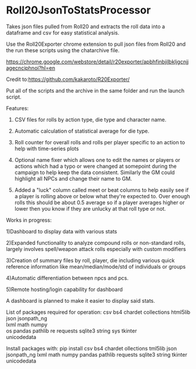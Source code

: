 # Roll20JsonToStatsProcessor
Takes json files pulled from Roll20 and extracts the roll data into a dataframe and csv for easy statistical analysis. 

Use the Roll20Exporter chrome extension to pull json files from Roll20 and the run these scripts using the chatarchive file.

https://chrome.google.com/webstore/detail/r20exporter/apbhfinbjilbkljgcnjjagecnciphnoi?hl=en

Credit to:https://github.com/kakaroto/R20Exporter/

Put all of the scripts and the archive in the same folder and run the launch script.

Features: 
1) CSV files for rolls by action type, die type and character name. 

2) Automatic calculation of statistical average for die type. 

3) Roll counter for overall rolls and rolls per player specific to an action to help with time-series plots

4) Optional name fixer which allows one to edit the names or players or actions which had a typo or were changed at somepoint during the campaign to help keep the data consistent. Similarly the GM could highlight all NPCs and change their name to GM. 

5) Added a "luck" column called meet or beat columns to help easily see if a player is rolling above or below what they're expected to. Over enough rolls this should be about 0.5 average so if a player averages higher or lower then you know if they are unlucky at that roll type or not.

Works in progress:

1)Dashboard to display data with various stats

2)Expanded functionality to analyze compound rolls or non-standard rolls, largely involves spell/weapon attack rolls especially with custom modifiers

3)Creation of summary files by roll, player, die including various quick reference information like mean/median/mode/std of individuals or groups

4)Automatic differentiation between npcs and pcs. 

5)Remote hosting/login capability for dashboard


A dashboard is planned to make it easier to display said stats.

List of packages required for operation:
 csv
 bs4 
 chardet
 collections 
 html5lib
 json
 jsonpath_ng  
 lxml
 math
 numpy  
 os
 pandas 
 pathlib
 re
 requests
 sqlite3
 string
 sys
 tkinter  
 unicodedata

Install packages with: pip install csv bs4 chardet ollections tml5lib json jsonpath_ng lxml math numpy pandas pathlib requests sqlite3 string tkinter unicodedata
